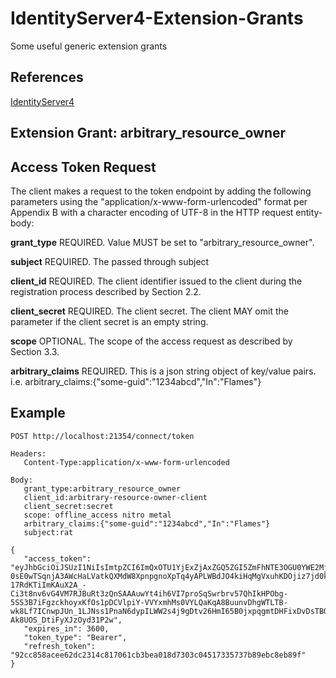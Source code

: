 # IdentityServer4-Extension-Grants
Some useful generic extension grants

## References 
[IdentityServer4](http://docs.identityserver.io) 

## Extension Grant: arbitrary_resource_owner
## Access Token Request

   The client makes a request to the token endpoint by adding the
   following parameters using the "application/x-www-form-urlencoded"
   format per Appendix B with a character encoding of UTF-8 in the HTTP
   request entity-body:

   **grant_type**
         REQUIRED.  Value MUST be set to "arbitrary_resource_owner".

   **subject**
         REQUIRED.  The passed through subject

   **client_id**
         REQUIRED.  The client identifier issued to the client during
         the registration process described by Section 2.2.

   **client_secret**
         REQUIRED.  The client secret.  The client MAY omit the
         parameter if the client secret is an empty string.

   **scope**
         OPTIONAL.  The scope of the access request as described by
         Section 3.3.

   **arbitrary_claims**
         REQUIRED.  This is a json string object of key/value pairs.  
		 i.e. arbitrary_claims:{"some-guid":"1234abcd","In":"Flames"}

 ## Example
 ```
POST http://localhost:21354/connect/token

Headers:
    Content-Type:application/x-www-form-urlencoded

Body:
    grant_type:arbitrary_resource_owner
	client_id:arbitrary-resource-owner-client
	client_secret:secret
	scope: offline_access nitro metal
	arbitrary_claims:{"some-guid":"1234abcd","In":"Flames"}
	subject:rat
 ```
 ```
 {
    "access_token": "eyJhbGciOiJSUzI1NiIsImtpZCI6ImQxOTU1YjExZjAxZGQ5ZGI5ZmFhNTE3OGU0YWE2MjI2IiwidHlwIjoiSldUIn0.eyJuYmYiOjE1MjQ5NDE0MTMsImV4cCI6MTUyNDk0NTAxMywiaXNzIjoiaHR0cDovL2xvY2FsaG9zdDoyMTM1NCIsImF1ZCI6WyJodHRwOi8vbG9jYWxob3N0OjIxMzU0L3Jlc291cmNlcyIsIm1ldGFsIiwibml0cm8iXSwiY2xpZW50X2lkIjoiYXJiaXRyYXJ5LXJlc291cmNlLW93bmVyLWNsaWVudCIsInN1YiI6InJhdCIsImF1dGhfdGltZSI6MTUyNDk0MTQxMywiaWRwIjoibG9jYWwiLCJzb21lLWd1aWQiOiIxMjM0YWJjZCIsIkluIjoiRmxhbWVzIiwic2NvcGUiOlsibWV0YWwiLCJuaXRybyIsIm9mZmxpbmVfYWNjZXNzIl0sImFtciI6WyJhcmJpdHJhcnlfcmVzb3VyY2Vfb3duZXIiXX0.SdKfgknC-0sE0wTSqnjA3AWcHaLVatkQXMdW8XpnpgnoXpTq4yAPLWBdJO4kiHqMgVxuhKDOjiz7jd0kZhP2T5cEdXC29n_so-17RdKTiImKAuX2A_-Ci3t8nv6vG4VM7RJBuRt3zQnSAAAuwYt4ih6VI7proSqSwrbrv57QhIkHPObg-5SS3B7iFgzckhoyxKfOs1pDCVlpiY-VVYxmhMs0VYLQaKqA8BuunvDhgWTLTB-wk8Lf7ICnwpJUn_1LJNss1PnaN6dypILWW2s4j9gDtv26HmI65B0jxpqgmtDHFixDvDsTBQkFSsF4TA-Ak8UOS_DtiFyXJzOyd31P2w",
    "expires_in": 3600,
    "token_type": "Bearer",
    "refresh_token": "92cc858acee62dc2314c817061cb3bea018d7303c04517335737b89ebc8eb89f"
}
 ```
